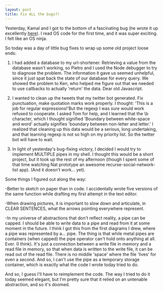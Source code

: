 ```yaml
---
layout: post
title: Fix ALL the bugs?!
---
```


Yesterday, Kamal and I got to the bottom of a fascinating bug (he wrote it up excellently [here](http://kamalmarhubi.com/blog/2015/06/30/my-favourite-bug-so-far-at-the-recurse-center/)). I read OS code for the first time, and it was super exciting. I felt like an OS ninja. 

So today was a day of little bug fixes to wrap up some old project loose ends:


1) I had added a database to my url-shortener. Retrieving a value from the database wasn't working, so Pietro and I used the Node debugger to try to diagnose the problem. The information it gave us seemed unhelpful, since it just spat back the state of our database for every query. We showed the problem to Ken, who helped me figure out that we needed to use callbacks to actually 'return' the data. Dear old Javascript.

2) I wanted to clean up the tweets that my twitter bot generated. Fix punctuation, make quotation marks work properly. I thought: 'This is a job for regular expressions!'But the regexp I was *sure* would work refused to cooperate. I asked Tom for help, and I learned that the \b character, which I thought signified 'Boundary between white-space and word' actually signifies 'boundary between non-letter and letter.' I realized that cleaning up this data would be a serious, long undertaking, and that learning regexp is not so high on my priority list. So the twitter bot will have to wait.

3) In light of yesterday's bug-fixing victory, I decided I would try to implement MULTIPLE pipes in my shell. I thought this would be a short project, but it took up the rest of my afternoon (though I spent some of that time watching Nat prototype an awesome recurse-social-network-list app). (And it doesn't work... yet).


Some things I figured out along the way:

-Better to sketch on paper than in code. I accidentally wrote five versions of the same function while drafting my first attempt in the text editor.

-When drawing pictures, it is important to slow down and articulate, in CLEAR SENTENCES, what the arrows pointing everywhere represent.

-In my universe of abstractions that don't reflect reality, a pipe can be capped. I should be able to write data to a pipe and read from it at some moment in the future. I think I got this from the first diagrams I drew, where a pipe was represented by a... pipe. The thing is that while metal pipes are containers (when capped) the pipe operator can't hold onto anything at all. Ever. (I think). It's just a connection between a write file in memory and a read file in memory, so that when data is written to the write file, it can be read out of the read file. There is no middle 'space' where the file 'lives' for even a second. And so, I can't use the pipe as a temporary storage container, which is exactly what the code I wrote today tried to do.

And so, I guess I'll have to reimplement the code. The way I tried to do it today seemed elegant, but I'm pretty sure that it relied on an untenable abstraction, and so it's doomed. 

